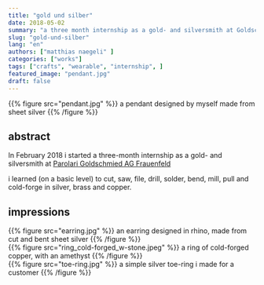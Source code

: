 ```yaml
---
title: "gold und silber"
date: 2018-05-02
summary: "a three month internship as a gold- and silversmith at Goldschmied Parolari AG"
slug: "gold-und-silber"
lang: "en"
authors: ["matthias naegeli" ]
categories: ["works"]
tags: ["crafts", "wearable", "internship", ]
featured_image: "pendant.jpg"
draft: false
---
```


{{% figure src="pendant.jpg" %}} a pendant designed by myself made from sheet silver {{% /figure %}}  

## abstract  

In February 2018 i started a three-month internship as a gold- and silversmith at [Parolari Goldschmied AG Frauenfeld](https://www.parolari.ch/)  

i learned (on a basic level) to cut, saw, file, drill, solder, bend, mill, pull and cold-forge in silver, brass and copper.


## impressions  
{{% figure src="earring.jpg" %}} an earring designed in rhino, made from cut and bent sheet silver {{% /figure %}}  
{{% figure src="ring_cold-forged_w-stone.jpeg" %}} a ring of cold-forged copper, with an amethyst {{% /figure %}}  
{{% figure src="toe-ring.jpg" %}} a simple silver toe-ring i made for a customer {{% /figure %}}  